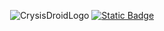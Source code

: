 <p align="center">
<img src="https://i.ibb.co/swykqxG/Crysis-Droid-3.png" alt="CrysisDroidLogo">
<object data="https://img.shields.io/badge/download-crysis_droid-green?style=plastic&amp;logo=download&amp;logoColor=green&amp;link=https%3A%2F%2Fgithub.com%2FKOR1K1%2FCrysisDroid%2Freleases">
  <a href="https://github.com/KOR1K1/CrysisDroid/releases">
    <img src="https://img.shields.io/badge/download-crysis_droid-green?style=plastic&amp;logo=download&amp;logoColor=green&amp;link=https%3A%2F%2Fgithub.com%2FKOR1K1%2FCrysisDroid%2Freleases" alt="Static Badge">
  </a>
</object>
</p>
